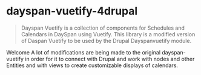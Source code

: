 # dayspan-vuetify-4drupal

> Dayspan Vuetify is a collection of components for Schedules and Calendars in DaySpan using Vuetify. This library is a modified version of Daspan Vuetify to be used by the Drupal Dayspanvuetify module.

Welcome
A lot of modifications are being made to the original dayspan-vuetify in order for it to connect with Drupal and work with nodes and other Entities and with views to create customizable displays of calendars.



